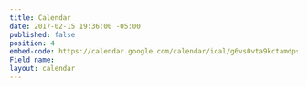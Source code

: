 ```yaml
---
title: Calendar
date: 2017-02-15 19:36:00 -05:00
published: false
position: 4
embed-code: https://calendar.google.com/calendar/ical/g6vs0vta9kctamdps323ssn0vc%40group.calendar.google.com/public/basic.ics
Field name: 
layout: calendar
---
```



